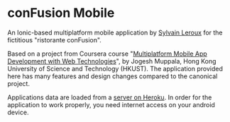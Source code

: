 conFusion Mobile
================

An Ionic-based multiplatform mobile application by 
[Sylvain Leroux](https://fr.linkedin.com/in/sylvain-leroux-5229a11a)
for the fictitious "ristorante conFusion".

Based on a project from Coursera course "[Multiplatform Mobile App 
Development with Web Technologies][2]", by Jogesh Muppala, Hong Kong 
University of Science and Technology (HKUST). The application 
provided here has many features and design changes compared to the
canonical project.

Applications data are loaded from a [server on Heroku][1].  In order for the
application to work properly, you need internet access on your android device.

[1]: https://confusion-basic-sylvain-leroux.herokuapp.com/db 
[2]: https://www.coursera.org/learn/hybrid-mobile-development/
